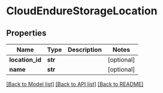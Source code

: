 # CloudEndureStorageLocation

## Properties
Name | Type | Description | Notes
------------ | ------------- | ------------- | -------------
**location_id** | **str** |  | [optional]
**name** | **str** |  | [optional]

[[Back to Model list]](API_README.md#documentation-for-models) [[Back to API list]](API_README.md#documentation-for-api-endpoints) [[Back to README]](API_README.md)

